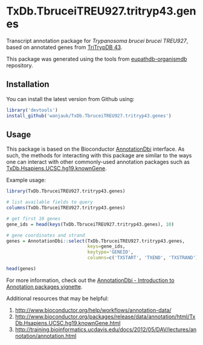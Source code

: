# TxDb.TbruceiTREU927.tritryp43.genes

Transcript annotation package for *Trypanosoma brucei brucei TREU927*, based on
annotated genes from [TriTrypDB 43](http://tritrypdb.org/tritrypdb/).

This package was generated using the tools from
[eupathdb-organismdb](https://github.com/elsayed-lab/eupathdb-organismdb) repository.

Installation
------------

You can install the latest version from Github using:

``` r
library('devtools')
install_github('wanjauk/TxDb.TbruceiTREU927.tritryp43.genes')
```

Usage
-----

This package is based on the Bioconductor
[AnnotationDbi](http://www.bioconductor.org/packages/release/bioc/html/AnnotationDbi.html)
interface. As such, the methods for interacting with this package are similar
to the ways one can interact with other commonly-used annotation packages such as
[TxDb.Hsapiens.UCSC.hg19.knownGene](http://www.bioconductor.org/packages/release/data/annotation/html/TxDb.Hsapiens.UCSC.hg19.knownGene.html).

Example usage:

```r
library(TxDb.TbruceiTREU927.tritryp43.genes)

# list available fields to query
columns(TxDb.TbruceiTREU927.tritryp43.genes)

# get first 10 genes
gene_ids = head(keys(TxDb.TbruceiTREU927.tritryp43.genes), 10)

# gene coordinates and strand
genes = AnnotationDbi::select(TxDb.TbruceiTREU927.tritryp43.genes, 
                              keys=gene_ids, 
                              keytype='GENEID', 
                              columns=c('TXSTART', 'TXEND', 'TXSTRAND'))

head(genes)
```

For more information, check out the [AnnotationDbi - Introduction to Annotation
packages vignette](http://www.bioconductor.org/packages/release/bioc/vignettes/AnnotationDbi/inst/doc/IntroToAnnotationPackages.pdf).

Additional resources that may be helpful:

1. http://www.bioconductor.org/help/workflows/annotation-data/
2. http://www.bioconductor.org/packages/release/data/annotation/html/TxDb.Hsapiens.UCSC.hg19.knownGene.html
3. http://training.bioinformatics.ucdavis.edu/docs/2012/05/DAV/lectures/annotation/annotation.html
